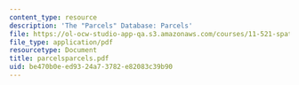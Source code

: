```yaml
---
content_type: resource
description: 'The "Parcels" Database: Parcels'
file: https://ol-ocw-studio-app-qa.s3.amazonaws.com/courses/11-521-spatial-database-management-and-advanced-geographic-information-systems-spring-2003/be470b0eed9324a73782e82083c39b90_parcelsparcels.pdf
file_type: application/pdf
resourcetype: Document
title: parcelsparcels.pdf
uid: be470b0e-ed93-24a7-3782-e82083c39b90
---
```

